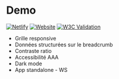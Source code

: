 # Demo
  
[![Netlify](https://img.shields.io/netlify/fbe645a6-d12f-4553-b2bc-d971f65e0205?style=flat-square "Netlify")](https://app.netlify.com/sites/gracious-tesla-3a1b7f/deploys)
[![Website](https://img.shields.io/website?down_message=En%20caraffe&style=flat-square&up_message=En%20ligne&url=https%3A%2F%2Fgracious-tesla-3a1b7f.netlify.app%2F "Status du site")](https://gracious-tesla-3a1b7f.netlify.app/)
[![W3C Validation](https://img.shields.io/w3c-validation/html?style=flat-square&targetUrl=https%3A%2F%2Fgracious-tesla-3a1b7f.netlify.app%2F "W3C Validation")](https://validator.w3.org/nu/?doc=https://gracious-tesla-3a1b7f.netlify.app/)

- Grille responsive
- Données structurées sur le breadcrumb
- Contraste ratio
- Accessibilité AAA
- Dark mode
- App standalone - WS
